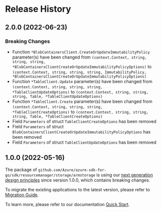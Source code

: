 # Release History

## 2.0.0 (2022-06-23)
### Breaking Changes

- Function `*BlobContainersClient.CreateOrUpdateImmutabilityPolicy` parameter(s) have been changed from `(context.Context, string, string, string, *BlobContainersClientCreateOrUpdateImmutabilityPolicyOptions)` to `(context.Context, string, string, string, ImmutabilityPolicy, *BlobContainersClientCreateOrUpdateImmutabilityPolicyOptions)`
- Function `*TableClient.Update` parameter(s) have been changed from `(context.Context, string, string, string, *TableClientUpdateOptions)` to `(context.Context, string, string, string, Table, *TableClientUpdateOptions)`
- Function `*TableClient.Create` parameter(s) have been changed from `(context.Context, string, string, string, *TableClientCreateOptions)` to `(context.Context, string, string, string, Table, *TableClientCreateOptions)`
- Field `Parameters` of struct `TableClientCreateOptions` has been removed
- Field `Parameters` of struct `BlobContainersClientCreateOrUpdateImmutabilityPolicyOptions` has been removed
- Field `Parameters` of struct `TableClientUpdateOptions` has been removed


## 1.0.0 (2022-05-16)

The package of `github.com/Azure/azure-sdk-for-go/sdk/resourcemanager/storage/armstorage` is using our [next generation design principles](https://azure.github.io/azure-sdk/general_introduction.html) since version 1.0.0, which contains breaking changes.

To migrate the existing applications to the latest version, please refer to [Migration Guide](https://aka.ms/azsdk/go/mgmt/migration).

To learn more, please refer to our documentation [Quick Start](https://aka.ms/azsdk/go/mgmt).